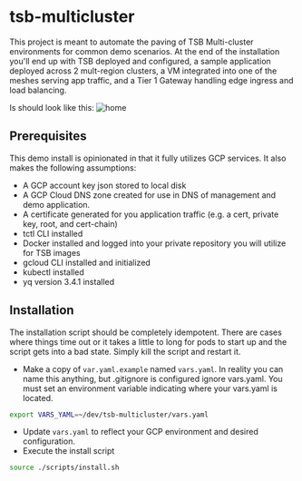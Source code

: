 # tsb-multicluster
This project is meant to automate the paving of TSB Multi-cluster environments for common demo scenarios.  At the end of the installation you'll end up with TSB deployed and configured, a sample application deployed across 2 mult-region clusters, a VM integrated into one of the meshes serving app traffic, and a Tier 1 Gateway handling edge ingress and load balancing.  

Is should look like this:
![home](https://gitlab.com/azwickey/tsb-multicluster/-/raw/master/images/demo.png "arch")

## Prerequisites
This demo install is opinionated in that it fully utilizes GCP services.  It also makes the following assumptions:

- A GCP account key json stored to local disk
- A GCP Cloud DNS zone created for use in DNS of management and demo application.
- A certificate generated for you application traffic (e.g. a cert, private key, root, and cert-chain)
- tctl CLI installed
- Docker installed and logged into your private repository you will utilize for TSB images
- gcloud CLI installed and initialized
- kubectl installed
- yq version 3.4.1 installed

## Installation
The installation script should be completely idempotent.  There are cases where things time out or it takes a little to long for pods to start up and the script gets into a bad state.  Simply kill the script and restart it.

- Make a copy of `var.yaml.example` named `vars.yaml`.  In reality you can name this anything, but .gitignore is configured ignore vars.yaml.  You must set an environment variable indicating where your vars.yaml is located.
```bash
export VARS_YAML=~/dev/tsb-multicluster/vars.yaml 
```
- Update `vars.yaml` to reflect your GCP environment and desired configuration.
- Execute the install script
```bash
source ./scripts/install.sh
```